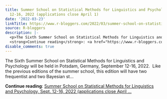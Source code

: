 ```yaml
---
title: Summer School on Statistical Methods for Linguistics and Psychology, Sept.
  12-16, 2022 (applications close April 1)
date: '2022-03-23'
linkTitle: https://www.r-bloggers.com/2022/03/summer-school-on-statistical-methods-for-linguistics-and-psychology-sept-12-16-2022-applications-close-april-1/
source: R-bloggers
description: |-
  <p>The Sixth Summer School on Statistical Methods for Linguistics and Psychology will be held in Potsdam, Germany, September 12-16, 2022.  Like the previous editions of the summer school, this edition will have two frequentist and two Bayesian st...</p>
  <strong>Continue reading</strong>: <a href="https://www.r-bloggers.com/2022/03/summer-school-on-statistical-methods-for-linguistics-and-psychology-sept-12-16-2022-applications-close-april-1/">Summer School on Statistical Methods for Linguistics and Psychology, Sept. 12-16, 2022 (applications close April ...
disable_comments: true
---
```

<p>The Sixth Summer School on Statistical Methods for Linguistics and Psychology will be held in Potsdam, Germany, September 12-16, 2022.  Like the previous editions of the summer school, this edition will have two frequentist and two Bayesian st...</p>
<strong>Continue reading</strong>: <a href="https://www.r-bloggers.com/2022/03/summer-school-on-statistical-methods-for-linguistics-and-psychology-sept-12-16-2022-applications-close-april-1/">Summer School on Statistical Methods for Linguistics and Psychology, Sept. 12-16, 2022 (applications close April ...